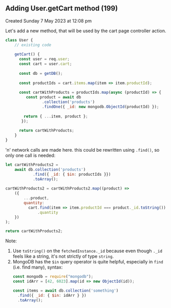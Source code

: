 ## Adding User.getCart method (199)
Created Sunday 7 May 2023 at 12:08 pm

Let's add a new method, that will be used by the cart page controller action.
```js
class User {
	// existing code
	
	getCart() {
	  const user = req.user;
	  const cart = user.cart;
	  
	  const db = getDB();
	  
	  const productIds = cart.items.map(item => item.productId);
	  
	  const cartWithProducts = productIds.map(async (productId) => {
	     const product = await db
				.collection('products')
				.findOne({ _id: new mongodb.ObjectId(productId) });
				
		return { ...item, product };
	   });
	   
	  return cartWithProducts;
	}
}
```


'n' network calls are made here. this could be rewritten using `.find()`, so only one call is needed:
```js
let cartWithProducts2 = 
	await db.collection('products')
			.find({ _id: { $in: productIds }})
			.toArray();
		
cartWithProducts2 = cartWithProducts2.map((product) => 
	({ 
	    ...product,
	    quantity: 
		  cart.find(item => item.productId === product._id.toString())
			  .quantity 
	})
);

return cartWithProducts2;
```
Note: 
1. Use `toString()` on the `fetchedInstance._id` because even though `._id` feels like a string, it's not strictly of type `string`.
2. MongoDB has the `$in` query operator is quite helpful, especially in `find` (i.e. find many), syntax:
	```js
	const mongodb = require("mongodb");
	const idArr = [42, 6023].map(id => new ObjectId(id));

	const items = await db.collection('something')
	  .find({ _id: { $in: idArr } })
	  .toArray();
	```